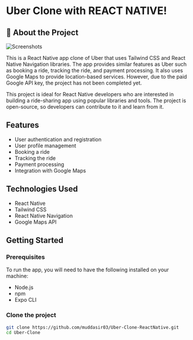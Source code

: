 # Uber Clone with REACT NATIVE!

## 🌟 About the Project

![Screenshots](screenshot.png)

This is a React Native app clone of Uber that uses Tailwind CSS and React Native Navigation libraries. The app provides similar features as Uber such as booking a ride, tracking the ride, and payment processing. It also uses Google Maps to provide location-based services. However, due to the paid Google API key, the project has not been completed yet.

This project is ideal for React Native developers who are interested in building a ride-sharing app using popular libraries and tools. The project is open-source, so developers can contribute to it and learn from it.

## Features

- User authentication and registration
- User profile management
- Booking a ride
- Tracking the ride
- Payment processing
- Integration with Google Maps

## Technologies Used

- React Native
- Tailwind CSS
- React Native Navigation
- Google Maps API

## Getting Started

### Prerequisites

To run the app, you will need to have the following installed on your machine:

- Node.js
- npm
- Expo CLI

### Clone the project

```bash
git clone https://github.com/muddasir03/Uber-Clone-ReactNative.git
cd Uber-Clone
